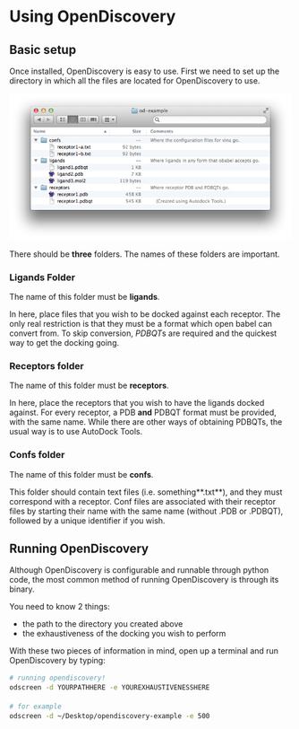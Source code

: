 # Using OpenDiscovery

## Basic setup

Once installed, OpenDiscovery is easy to use. First we need to set up the directory in which all the files are located for OpenDiscovery to use. 

![](folder-setup.png)

There should be **three** folders. The names of these folders are important.

### Ligands Folder
The name of this folder must be **ligands**.

In here, place files that you wish to be docked against each receptor. The only real restriction is that they must be a format which open babel can convert from. To skip conversion, *PDBQT*s are required and the quickest way to get the docking going.

### Receptors folder
The name of this folder must be **receptors**.

In here, place the receptors that you wish to have the ligands docked against. For every receptor, a PDB **and** PDBQT format must be provided, with the same name. While there are other ways of obtaining PDBQTs, the usual way is to use AutoDock Tools.

### Confs folder
The name of this folder must be **confs**.

This folder should contain text files (i.e. something**.txt**), and they must correspond with a receptor. Conf files are associated with their receptor files by starting their name with the same name (without .PDB or .PDBQT), followed by a unique identifier if you wish.

## Running OpenDiscovery
Although OpenDiscovery is configurable and runnable through python code, the most common method of running OpenDiscovery is through its binary.

You need to know 2 things:
* the path to the directory you created above
* the exhaustiveness of the docking you wish to perform

With these two pieces of information in mind, open up a terminal and run OpenDiscovery by typing:

```bash
# running opendiscovery!
odscreen -d YOURPATHHERE -e YOUREXHAUSTIVENESSHERE

# for example
odscreen -d ~/Desktop/opendiscovery-example -e 500
```